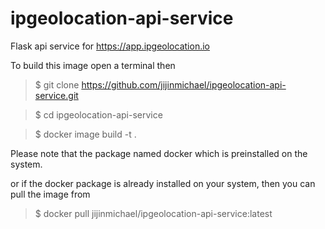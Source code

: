 # ipgeolocation-api-service
Flask api service for https://app.ipgeolocation.io

To build this image open a terminal then 
> $ git clone https://github.com/jijinmichael/ipgeolocation-api-service.git

> $ cd ipgeolocation-api-service

> $ docker image build -t <imagename> .

Please note that the package named docker which is preinstalled on the system.

or if the docker package is already installed on your system, then you can pull the image from 

> $ docker pull jijinmichael/ipgeolocation-api-service:latest
